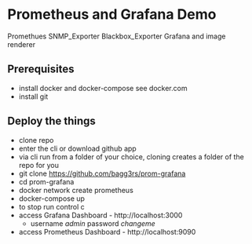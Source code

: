 # Prometheus and Grafana Demo
Promethues SNMP_Exporter Blackbox_Exporter Grafana and image renderer

## Prerequisites
* install docker and docker-compose see docker.com
* install git
## Deploy the things
* clone repo
* enter the cli or download github app
* via cli run from a folder of your choice, cloning creates a folder of the repo for you
* git clone https://github.com/bagg3rs/prom-grafana
* cd prom-grafana
* docker network create prometheus
* docker-compose up
* to stop run control c
* access Grafana Dashboard - http://localhost:3000
  * username _admin_ password _changeme_
* access Prometheus Dashboard - http://localhost:9090
